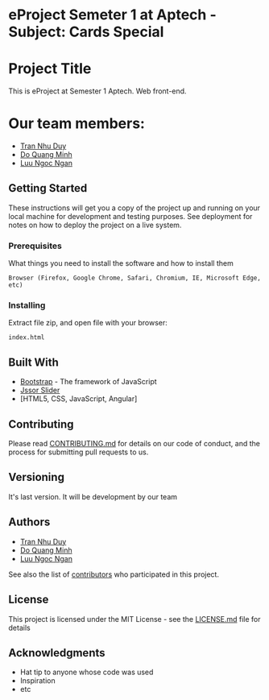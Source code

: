 # eProject Semeter 1 at Aptech - Subject: Cards Special


# Project Title

This is eProject at Semester 1 Aptech. Web front-end. 
# Our team members:
* [Tran Nhu Duy](https://github.com/nhuduy)
* [Do Quang Minh](#)
* [Luu Ngoc Ngan](https://github.com/ngaylangthangg)

## Getting Started

These instructions will get you a copy of the project up and running on your local machine for development and testing purposes. See deployment for notes on how to deploy the project on a live system.

### Prerequisites

What things you need to install the software and how to install them

```
Browser (Firefox, Google Chrome, Safari, Chromium, IE, Microsoft Edge, etc)
```

### Installing

Extract file zip, and open file with your browser:

```
index.html
```
## Built With

* [Bootstrap](https://getbootstrap.com/) - The framework of JavaScript
* [Jssor Slider](https://www.jssor.com/)
* [HTML5, CSS, JavaScript, Angular]

## Contributing

Please read [CONTRIBUTING.md](#) for details on our code of conduct, and the process for submitting pull requests to us.

## Versioning

It's last version. It will be development by our team

## Authors

* [Tran Nhu Duy](https://github.com/nhuduy)
* [Do Quang Minh](#)
* [Luu Ngoc Ngan](https://github.com/ngaylangthangg)

See also the list of [contributors](https://github.com/nhuduy/eProjectSem1AptechCardsSpecial/contributors) who participated in this project.

## License

This project is licensed under the MIT License - see the [LICENSE.md](https://github.com/nhuduy/eProjectSem1AptechCardsSpecial/blob/master/LICENSE) file for details

## Acknowledgments

* Hat tip to anyone whose code was used
* Inspiration
* etc
